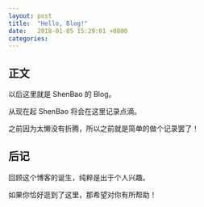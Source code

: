 ```yaml
---
layout: post
title:  "Hello, Blog!"
date:   2018-01-05 15:29:01 +0800
categories: 
---
```


## 正文

以后这里就是 ShenBao 的 Blog。

从现在起 ShenBao 将会在这里记录点滴。

之前因为太懒没有折腾，所以之前就是简单的做个记录罢了！

## 后记

回顾这个博客的诞生，纯粹是出于个人兴趣。

如果你恰好逛到了这里，那希望对你有所帮助！


